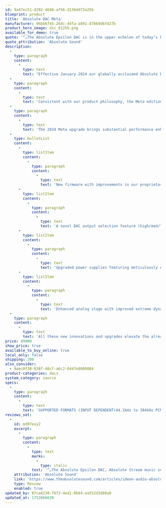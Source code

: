 ```yaml
---
id: 9a47ec51-d202-4648-af56-d136dd73a25b
blueprint: product
title: 'Absolute DAC Meta'
manufacturer: 96bb6745-26dc-4dfa-a891-87869d6fd27b
product_hero_image: dsc_0125b.png
available_for_demo: true
quote: '“…The Absolute Epsilon DAC is in the upper echelon of today’s best digital playback. The trio has some remarkable musical attributes, including stunningly lifelike reproduction of music’s dynamics. The sense of immediacy and presence—the impression of nothing between you and the music—was equally impressive.”'
quote_attribution: 'Absolute Sound'
description:
  -
    type: paragraph
    content:
      -
        type: text
        text: "Effective January 2024 our globally acclaimed Absolute Epsilon DAC will be available as the Epsilon meta edition – Absolute ε Meta – integrating additional cutting-edge technologies and innovations that firmly establish the Absolute in the upper echelons of today’s premier digital playback systems.\_"
  -
    type: paragraph
    content:
      -
        type: text
        text: 'Consistent with our product philosophy, the Meta edition boasts an entirely proprietary design. Our in-house developed audio technologies set us apart, as Ideon Audio never uses or relies on off-the-shelf solutions or any third-party components.'
  -
    type: paragraph
    content:
      -
        type: text
        text: 'The 2024 Meta upgrade brings substantial performance enhancements to the already highly acclaimed Absolute ε DAC, including:'
  -
    type: bulletList
    content:
      -
        type: listItem
        content:
          -
            type: paragraph
            content:
              -
                type: text
                text: 'New firmware with improvements in our proprietary code'
      -
        type: listItem
        content:
          -
            type: paragraph
            content:
              -
                type: text
                text: 'A novel DAC output selection feature (high/med/low/variable) designed to seamlessly match a diverse range of amplifier loads'
      -
        type: listItem
        content:
          -
            type: paragraph
            content:
              -
                type: text
                text: 'Upgraded power supplies featuring meticulously engineered transformers'
      -
        type: listItem
        content:
          -
            type: paragraph
            content:
              -
                type: text
                text: 'Enhanced analog stage with improved extreme dynamics and even lower noise'
  -
    type: paragraph
    content:
      -
        type: text
        text: 'All these new innovations and upgrades elevate the already high performance of the Absolute DAC to an extreme level, offering a unique and memorable listening experience. The areas most affected are the dynamics (both micro and macro), the tone quality, which becomes purer and more faithful to the original, and the soundstage, which becomes even wider and more expansive.'
price: 49900
show_price: true
available_to_buy_online: true
local_only: false
shipping: 200
also_consider:
  - 9aec0f30-038f-48cf-a6c2-0447e8080084
product-categories: dacs
system_category: source
specs:
  -
    type: paragraph
    content:
      -
        type: text
        text: 'SUPPORTED FORMATS (INPUT DEPENDENT)44.1kHz to 384kHz PCM up to 32 bits , Native DSD (up to 8X DSD)DIGITAL INPUTS3x Advanced isolated input module slots (USB, XLR, RCA)XLR BALANCED OUTPUTS (high/mid/low/variable selectable by the user)9Vrms at 0dB (at high output)RCA OUTPUTS (adjustable as with XLR)4.5Vrms at 0dB (at high output)THD (A WEIGHTED 20HZ-20KHZ)< – 120dB on all outputsCHANNEL SEPARATION>130dB on all outputsSNR (A WEIGHTED 20HZ-20KHZ)>130dB on all outputsDYNAMIC RANGE20HZ TO 20KHZ 147 dB (FS) . 145 dB (AFS)DISPLAY4.3 inchDIMENSIONS (W X H X D)490 x 110 x 350 mm (19.2 x 4.3 x 13.8 in).WEIGHT24kg (~53 lbs)​'
reviews_set:
  -
    id: md97evy2
    excerpt:
      -
        type: paragraph
        content:
          -
            type: text
            marks:
              -
                type: italic
            text: '“…The Absolute Epsilon DAC, Absolute Stream music server, and Absolute Time master clock are in the upper echelon of today’s best digital playback. The trio has some remarkable musical attributes, including stunningly lifelike reproduction of music’s dynamics. The sense of immediacy and presence—the impression of nothing between you and the music—was equally impressive.”'
    attribution: 'Absolute Sound'
    link: 'https://www.theabsolutesound.com/articles/ideon-audio-absolute-epsilon-dac-absolute-stream-streamer-and-absolute-time-master-clock/'
    type: Review
    enabled: true
updated_by: 87ca4130-78f3-4ed1-8b64-aa552d3d08a8
updated_at: 1752866639
---
```

